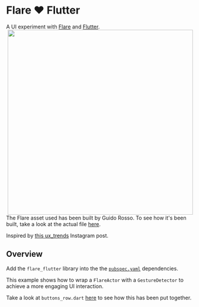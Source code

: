 # Flare ❤️ Flutter

A UI experiment with [Flare](https://www.2dimensions.com) and [Flutter](https://www.flutter.io).
<img align="right" height="500" src="https://i.imgur.com/hJ3l5Mt.gif">

The Flare asset used has been built by Guido Rosso. To see how it's been built, take a look at the actual file [here](https://www.2dimensions.com/a/pollux/files/flare/heart-simple).

Inspired by [this ux_trends](https://www.instagram.com/p/BravnFGBHs0/) Instagram post.

## Overview

Add the `flare_flutter` library into the the [`pubspec.yaml`](pubspec.yaml) dependencies.

This example shows how to wrap a `FlareActor` with a `GestureDetector` to achieve a more engaging UI interaction. <br/>

Take a look at `buttons_row.dart` [here](lib/buttons_row.dart#L41) to see how this has been put together.
